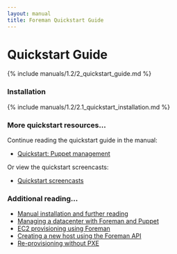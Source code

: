 ```yaml
---
layout: manual
title: Foreman Quickstart Guide
---
```


# Quickstart Guide

{% include manuals/1.2/2_quickstart_guide.md %}

### Installation

{% include manuals/1.2/2.1_quickstart_installation.md %}

### More quickstart resources...

Continue reading the quickstart guide in the manual:

* [Quickstart: Puppet management](/manuals/1.2/index.html#2.2PuppetManagement)

Or view the quickstart screencasts:

* [Quickstart screencasts](/media.html#screencasts)

### Additional reading...

* [Manual installation and further reading](/manuals/1.2/index.html)
* [Managing a datacenter with Foreman and Puppet](http://engineering.yakaz.com/managing-an-infrastructure-datacenter-with-foreman-and-puppet.html)
* [EC2 provisioning using Foreman](http://blog.theforeman.org/2012/05/ec2-provisioning-using-foreman.html)
* [Creating a new host using the Foreman API](http://blog.theforeman.org/2012/01/creating-new-host-using-foreman-api.html)
* [Re-provisioning without PXE](http://blog.theforeman.org/2012/01/re-provision-host-without-pxeboot.html)
